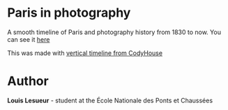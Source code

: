 # Paris in photography

A smooth timeline of Paris and photography history from 1830 to now. You can see it [here](https://louislesueur.github.io/Paris-in-photography/)

This was made with [vertical timeline from CodyHouse ](https://github.com/CodyHouse/vertical-timeline)

# Author

**Louis Lesueur** - student at the École Nationale des Ponts et Chaussées


